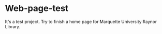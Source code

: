 <h1>Web-page-test</h1>
It's a test project. Try to finish a home page for Marquette University Raynor Library.
